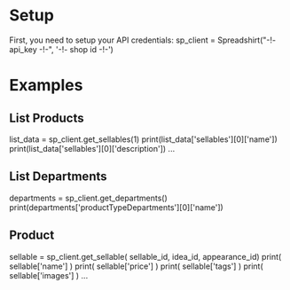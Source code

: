 
# Setup
First, you need to setup your API credentials:
sp_client = Spreadshirt("-!- api_key -!-", '-!- shop id -!-')

# Examples
## List Products
list_data = sp_client.get_sellables(1)
print(list_data['sellables'][0]['name'])
print(list_data['sellables'][0]['description'])
...

## List Departments
departments = sp_client.get_departments()
print(departments['productTypeDepartments'][0]['name'])

## Product
sellable = sp_client.get_sellable( sellable_id, idea_id, appearance_id)
print( sellable['name'] )
print( sellable['price'] )
print( sellable['tags'] )
print( sellable['images'] )
...
